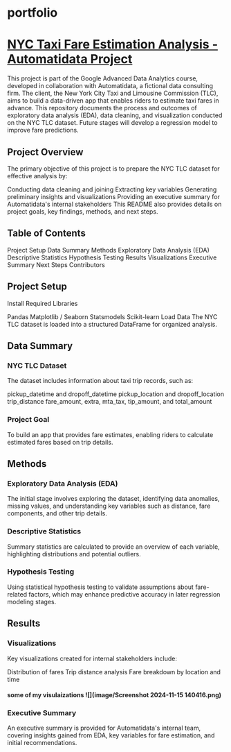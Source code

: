 # portfolio
# [NYC Taxi Fare Estimation Analysis - Automatidata Project](https://github.com/Shanis185/automati_data.git)
This project is part of the Google Advanced Data Analytics course, developed in collaboration with Automatidata, a fictional data consulting firm. The client, the New York City Taxi and Limousine Commission (TLC), aims to build a data-driven app that enables riders to estimate taxi fares in advance. This repository documents the process and outcomes of exploratory data analysis (EDA), data cleaning, and visualization conducted on the NYC TLC dataset. Future stages will develop a regression model to improve fare predictions.

## Project Overview
The primary objective of this project is to prepare the NYC TLC dataset for effective analysis by:

Conducting data cleaning and joining
Extracting key variables
Generating preliminary insights and visualizations
Providing an executive summary for Automatidata's internal stakeholders
This README also provides details on project goals, key findings, methods, and next steps.

## Table of Contents
Project Setup
Data Summary
Methods
Exploratory Data Analysis (EDA)
Descriptive Statistics
Hypothesis Testing
Results
Visualizations
Executive Summary
Next Steps
Contributors
## Project Setup
Install Required Libraries

Pandas
Matplotlib / Seaborn
Statsmodels
Scikit-learn
Load Data
The NYC TLC dataset is loaded into a structured DataFrame for organized analysis.

## Data Summary
### NYC TLC Dataset
The dataset includes information about taxi trip records, such as:

pickup_datetime and dropoff_datetime
pickup_location and dropoff_location
trip_distance
fare_amount, extra, mta_tax, tip_amount, and total_amount
### Project Goal
To build an app that provides fare estimates, enabling riders to calculate estimated fares based on trip details.

## Methods
### Exploratory Data Analysis (EDA)
The initial stage involves exploring the dataset, identifying data anomalies, missing values, and understanding key variables such as distance, fare components, and other trip details.

### Descriptive Statistics
Summary statistics are calculated to provide an overview of each variable, highlighting distributions and potential outliers.

### Hypothesis Testing
Using statistical hypothesis testing to validate assumptions about fare-related factors, which may enhance predictive accuracy in later regression modeling stages.

## Results
### Visualizations
Key visualizations created for internal stakeholders include:

Distribution of fares
Trip distance analysis
Fare breakdown by location and time
#### some of my visulaizations ![](image/Screenshot 2024-11-15 140416.png)
### Executive Summary
An executive summary is provided for Automatidata's internal team, covering insights gained from EDA, key variables for fare estimation, and initial recommendations.
